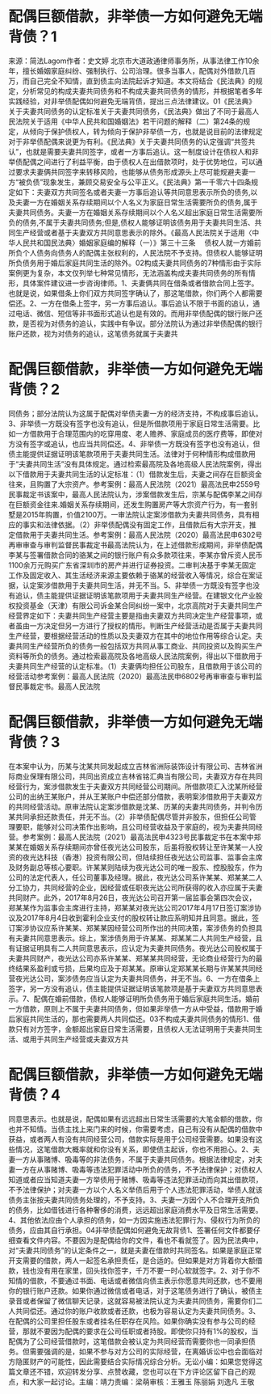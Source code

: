 # 配偶巨额借款，非举债一方如何避免无端背债？1

来源：简法Lagom作者：史文婷 北京市大道政通律师事务所，从事法律工作10余年，擅长婚姻家庭纠纷、强制执行、公司治理。很多当事人，配偶对外借款几百万，而自己完全不知情，直到债主向法院起诉才知道。本文将结合《民法典》的规定，分析常见的构成夫妻共同债务和不构成夫妻共同债务的情形，并根据笔者多年实践经验，对非举债配偶如何避免无端背债，提出三点法律建议。01《民法典》关于夫妻共同债务的认定标准关于夫妻共同债务，《民法典》做出了不同于最高人民法院关于适用《中华人民共和国婚姻法》若干问题的解释（二）第24条的规定，从倾向于保护债权人，转为倾向于保护非举债一方，也就是说目前的法律规定对于非举债配偶来说更为有利。《民法典》关于夫妻共同债务的认定强调“共签共认”，也就是需要夫妻共同签字，或者一方事后追认。这一制度设计在债权人和非举债配偶之间进行了利益平衡，由于债权人在出借款项时，处于优势地位，可以通过要求夫妻俩共同签字来转移风险，也能够从债务形成源头上尽可能规避夫妻一方“被负债”现象发生，兼顾交易安全与公平正义。《民法典》第一千零六十四条规定如下：夫妻双方共同签名或者夫妻一方事后追认等共同意思表示所负的债务,以及夫妻一方在婚姻关系存续期间以个人名义为家庭日常生活需要所负的债务,属于夫妻共同债务。夫妻一方在婚姻关系存续期间以个人名义超出家庭日常生活需要所负的债务,不属于夫妻共同债务;但是,债权人能够证明该债务用于夫妻共同生活、共同生产经营或者基于夫妻双方共同意思表示的除外。《最高人民法院关于适用〈中华人民共和国民法典〉婚姻家庭编的解释（一）》第三十三条　 债权人就一方婚前所负个人债务向债务人的配偶主张权利的，人民法院不予支持。但债权人能够证明所负债务用于婚后家庭共同生活的除外。02构成夫妻共同债务的7种情形由于实际案例更为复杂，本文仅列举七种常见情形，无法涵盖构成夫妻共同债务的所有情形，具体案件建议进一步咨询律师。1、夫妻俩共同在借条或者借款合同上签字。也就是说，如果借条上你们双方共同签字确认了，那这笔借款，你们两个人都需要偿还。2、一方在借条上签字，另一方事后追认。事后追认不限于书面的追认，通过电话、微信、短信等非书面形式追认也是有效的。而用非举债配偶的银行账户还款，是否视为对债务的追认，实践中有争议。部分法院认为通过非举债配偶的银行账户还款，视为对债务的追认，这笔债务就属于夫妻共

# 配偶巨额借款，非举债一方如何避免无端背债？2

同债务；部分法院认为这属于配偶对举债夫妻一方的经济支持，不构成事后追认。3、非举债一方既没有签字也没有追认，但是所借款项用于家庭日常生活需要。比如一方借款用于合理范围内的吃穿用度、老人赡养、家庭成员的医疗费等，即使对方没有签字或追认，也应当共同偿还。4、非举债一方既没有签字也没有追认，但债主能提供证据证明该笔款项用于夫妻共同生活。法律对于何种情形构成借款用于“夫妻共同生活”没有具体规定。通过检索最高院及各地高级人民法院案例，得出以下借款用于夫妻共同生活的认定标准：（1）借款发生后，夫妻之间存在巨额资金往来，且购置了大宗资产。参考案例：最高人民法院（2021）最高法民申2559号民事裁定书该案中，最高人民法院认为，涉案借款发生后，宗某与配偶李某之间存在巨额资金往来.婚姻关系存续期间，还发生购置房产等大宗资产行为，有一套别墅是2015年购置，价值2100万。一审法院认定案涉借款为夫妻共同债务，具有相应的事实和法律依据。（2）非举债配偶没有固定工作，且借款后有大宗开支，推定借款用于夫妻共同生活。参考案例：最高人民法院（2020）最高法民申6302号再审审查与审判监督民事裁定书最高法院认为，在上述借款形成期间，非举债配偶李某与签署借款合同的骆某之间的银行账户有众多款项往来，李某亦曾斥资人民币1100余万元购买广东省深圳市的房产并进行证券投资。二审判决基于李某无固定工作及固定收入、其生活经济来源主要依赖于骆某的经营收入等情况，综合在案证据，认定案涉借款用于夫妻共同生活，并无不当。5、非举债一方既没有签字也没有追认，债主能提供证据证明该笔款项用于夫妻共同生产经营。在建银文化产业股权投资基金（天津）有限公司诉金某合同纠纷一案中，北京高院对于夫妻共同生产经营界定如下：夫妻共同生产经营主要是指由夫妻双方共同决定生产经营事项，或者虽由一方决定但另一方进行了授权的情形。判断生产经营活动是否属于夫妻共同生产经营，要根据经营活动的性质以及夫妻双方在其中的地位作用等综合认定。夫妻共同生产经营所负的债务一般包括双方共同从事工商业、共同投资以及购买生产资料等所负的债务。通过检索最高院及各地高级人民法院案例，得出以下借款用于夫妻共同生产经营的认定标准。（1）夫妻俩均担任公司股东，且借款用于该公司的经营活动参考案例：最高人民法院（2020）最高法民申6802号再审审查与审判监督民事裁定书。最高人民法院

# 配偶巨额借款，非举债一方如何避免无端背债？3

在本案中认为，历某与沈某共同发起成立吉林省洲际装饰设计有限公司、吉林省洲际商业保理有限公司，共同出资成立吉林省铭汇典当有限公司，夫妻双方存在共同经营行为，案涉借款发生于夫妻双方共同经营公司期间。所借款项汇入沈某所经营公司的出纳王某账户，并从王某账户中偿还部分借款，表明案涉借款用于夫妻双方的共同经营活动。原审法院认定案涉借款是沈某、历某的夫妻共同债务，并判令历某共同承担还款责任，并无不当。（2）非举债配偶尽管并非股东，但担任公司管理要职，能够对公司决策作出影响，且公司经营收益及于家庭的，视为夫妻共同经营。参考案例：最高人民法院（2021）最高法民申4323号民事裁定书在本案中郑某某在婚姻关系存续期间亦曾任夜光达公司股东，后虽将股权转让至许某某一人投资的夜光达科技（香港）投资有限公司，但陆续担任夜光达公司监事、监事会主席及财务副总等核心要职。许某某则陆续为夜光达公司的唯一股东、控股股东，作为公司的法定代表人，任公司董事及经理。据此，夜光达公司系许某某、郑某某二人分工协力，共同经营的企业，因经营或任职夜光达公司所获得的收入亦应属于夫妻共同财产。此外，2017年8月26日，夜光达公司召开第一届监事会第四次会议，郑某某作为监事会主席进行主持，郑某某对夜光达公司2017年4月17日签订案涉协议及2017年8月4日收到霍利企业支付的股权转让款应系明知并且同意。据此，签订案涉协议应系许某某、郑某某因经营公司所作出的共同决策，案涉债务的负担具有夫妻共同意思表示。综上，案涉债务用于许某某、郑某某二人共同生产经营，且有证据证明具有二人共同意思表示，应认定为夫妻共同债务。夜光达公司股权属于夫妻共同财产，夜光达公司亦系许某某、郑某某共同经营，无论商业经营行为的最终结果系盈利或亏损，后果均应及于郑某某。原审认定郑某某长期与许某某共同经营夜光达公司，案涉债务应当认定为夫妻共同债务，并无不当。6、一方在借条上签字，另一方没有追认，债主能提供证据证明该笔款项是基于夫妻双方共同意思表示。7、配偶在婚前借款，债权人能够证明所负债务用于婚后家庭共同生活。婚前一方借款，原则上不属于夫妻共同债务，但如果非举债一方从中受益，借款用于婚后家庭共同生活的，那也需要两人共同偿还。03不构成夫妻共同债务的情形1、借款只有对方签字，金额超出家庭日常生活需要，且债权人无法证明用于夫妻共同生活、或用于共同生产经营或夫妻双方共

# 配偶巨额借款，非举债一方如何避免无端背债？4

同意思表示。也就是说，配偶如果有远远超出日常生活需要的大笔金额的借款，你也并不知情。当债主找上来门来的时候，你需要考虑，自己有没有从配偶的借款中获益，或者两人有没有共同经营公司，借款实际是用于公司经营需要。如果没有这些情况，这笔借款大概率就和你没有关系，即使债主起诉，你也不用担心。2、夫妻一方从事赌博、吸毒等的非法债务，不属于夫妻共同债务。根据法律规定，对夫妻一方在从事赌博、吸毒等违法犯罪活动中所负的债务，不予法律保护；对债权人知道或者应当知道夫妻一方举债用于赌博、吸毒等违法犯罪活动而向其出借款项，不予法律保护；对夫妻一方以个人名义举债后用于个人违法犯罪活动，举债人就该债务主张按夫妻共同债务处理的，不予支持。3、夫妻一方因个人不合理开支所负的债务，比如借钱进行各种奢侈的消费，远远超出家庭消费水平及日常生活需要。4、其他依法应由个人承担的债务，如一方因实施违法犯罪行为、侵权行为所负的债务，应由其自行承担。04非举债配偶如何避免无故背债1、签署任何文件都要仔细查看文件内容。不要因为是配偶给你的文件，看也不看就签了。因为民法典中，对“夫妻共同债务”的认定条件之一，就是夫妻在借款时共同签名。如果是家庭正常开支需要的借款，两人一起签名承担责任，是合适的。但如果是对方背着你大额借款，钱也没有用在家里，回头找你签字，千万不要一时心软就签字。2、对于你不知情的借款，不要通过书面、电话或者微信向债主表示你愿意共同还款，也不要用你的银行账户还款。如果你通过微信或者电话，对于这笔债务进行了确认，被债主录音或者保留了微信聊天记录，这就容易被法院认定为夫妻共同债务，需要你们二人共同偿还。通过你的账户收款或者还款，也极为容易认定为夫妻共同债务。3、在配偶的公司里担任股东或者挂名任职存在风险。如果你确实没有参与公司的经营，那就不要因为配偶的要求在公司任职或者持股。即使你只持有1%的股权，当配偶为了公司经营借款时，这笔借款会被认定为共同经营而需要你也一同承担债务。但需要强调的是，如果不参与对方公司的实际经营，在离婚诉讼中也会面临对方隐匿财产的可能性，因此需要结合实际情况综合分析。无讼小编：如果您觉得这篇文章还不错，欢迎转发分享、点赞收藏，您也可以在下方评论区留下自己的观点，和大家一起讨论。主编：靖力责编：梁萌审核：王雅玉 陈丽娟 刘逸凡 王敬


